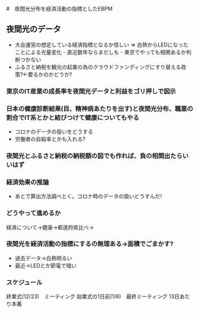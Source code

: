 #　夜間光分布を経済活動の指標としたEBPM
## 夜間光のデータ
 - 大会運営の想定している経済指標となるか怪しい
   => 白熱からLEDになったことによる光量変化
         - 直近数年ならまだしも
         - 東京でやっても相関あるか判断つかない
 - ふるさと納税を観光の起業の為のクラウドファンディングにすり替える政策?←要るかのかどうか?
### 東京のIT産業の成長率を夜間光データと利益をゴリ押しで図示

### 日本の健康診断結果(目、精神病あたりを出す)と夜間光分布、職業の割合でIT系とかと結びつけて健康についてもやる
 - コロナのデータの扱いをどうする
 - 労働者の自殺率とかも入れる?

### 夜間光とふるさと納税の納税額の図でも作れば、負の相関出たらいいはず

### 経済効果の推論
 - あとで算出方法調べとく。コロナ時のデータの扱いどうすんだ!

### どうやって進めるか
経済について→健康→都道府県比べ→

### 夜間光を経済活動の指標にするの無理ある→面積でごまかす?
 - 過去データ→白熱明るい
 - 最近→LEDとか節電で暗い
       
### スケジュール
終業式(12/23)　ミーティング
始業式の1日前(1/6)　最終ミーティング
13日あたり本番